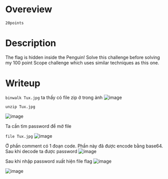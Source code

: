 # Overeview #
`20points`

# Description #
The flag is hidden inside the Penguin! Solve this challenge before solving my 100 point Scope challenge which uses similar techniques as this one.

# Writeup #
`binwalk Tux.jpg` ta thấy có file zip ở trong ảnh
![image](https://github.com/zangcinh/CTFLEARN/assets/173159694/e6352adf-e372-4bd6-bcf2-df9240445061)

`unzip Tux.jpg`

![image](https://github.com/zangcinh/CTFLEARN/assets/173159694/6753e157-2737-46ef-ad80-d704e272e721)

Ta cần tìm password để mở file

`file Tux.jpg` 
![image](https://github.com/zangcinh/CTFLEARN/assets/173159694/14acbbb7-6c9f-49a5-b387-992020fbe89c)

Ở phần comment có 1 đoạn code. Phần này đã được encode bằng base64. Sau khi decode ta được password
![image](https://github.com/zangcinh/CTFLEARN/assets/173159694/12955d94-7c91-4d50-bb43-e59ed21a487a)

Sau khi nhập password xuất hiện file flag
![image](https://github.com/zangcinh/CTFLEARN/assets/173159694/a0dd0409-4c3f-4dbf-8954-40a291f3b51c)

![image](https://github.com/zangcinh/CTFLEARN/assets/173159694/d6f67dd6-bc4d-4584-8458-752a571bf7be)
